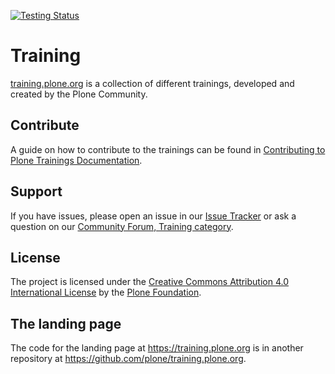 [![Testing Status](https://github.com/plone/training/actions/workflows/test.yml/badge.svg?branch=main "Testing Status")](https://github.com/plone/training/actions/workflows/test.yml)

# Training

[training.plone.org](https://training.plone.org/) is a collection of different trainings, developed and created by the Plone Community.


## Contribute

A guide on how to contribute to the trainings can be found in [Contributing to Plone Trainings Documentation](https://training.plone.org/contributing/).


## Support

If you have issues, please open an issue in our [Issue Tracker](https://github.com/plone/training/issues) or ask a question on our [Community Forum, Training category](https://community.plone.org/c/training/46).


## License

The project is licensed under the [Creative Commons Attribution 4.0 International License](https://creativecommons.org/licenses/by/4.0/) by the [Plone Foundation](https://plone.org).


## The landing page

The code for the landing page at https://training.plone.org is in another repository at https://github.com/plone/training.plone.org.
